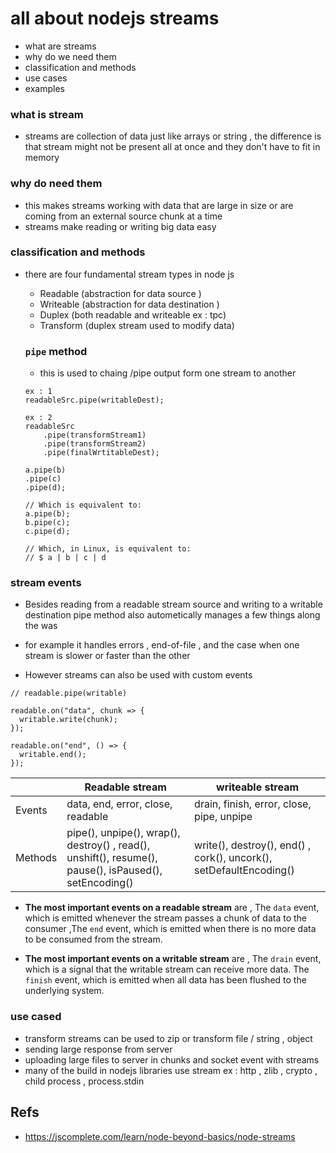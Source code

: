 
# all about nodejs streams 

- what are streams 
- why do we need them 
- classification and methods 
- use cases 
- examples 


### what is stream 
- streams are collection of data just like arrays or string , the difference is that stream might not be present all at once and they don't have to fit in memory 
### why do need them 
- this makes streams working with data that are large in size or are coming from an external source chunk at a time 
- streams make reading or writing big data easy 

### classification and methods 
- there are four fundamental stream types in node js 
    - Readable (abstraction for data source )
    - Writeable (abstraction for data destination )
    - Duplex (both readable and writeable ex : tpc)
    - Transform (duplex stream used to modify data)

    ### `pipe` method 
    - this is used to chaing /pipe output form one stream to another 
    ```
    ex : 1 
    readableSrc.pipe(writableDest);

    ex : 2 
    readableSrc
        .pipe(transformStream1)
        .pipe(transformStream2)
        .pipe(finalWrtitableDest);
    ```
    
    ```
    a.pipe(b)
    .pipe(c)
    .pipe(d);

    // Which is equivalent to:
    a.pipe(b);
    b.pipe(c);
    c.pipe(d);

    // Which, in Linux, is equivalent to:
    // $ a | b | c | d

    ```

### stream events 

- Besides reading from a readable stream source and writing to a writable destination pipe method also autometically manages a few things along the was 
- for example it handles errors , end-of-file , and the case when one stream is slower or faster than the other

- However streams can also be used with custom events 

```
// readable.pipe(writable)

readable.on("data", chunk => {
  writable.write(chunk);
});

readable.on("end", () => {
  writable.end();
});

```

| |Readable stream | writeable stream |
| --- | --- | ---- |
| Events | data, end, error, close, readable | drain, finish, error, close, pipe, unpipe |
| Methods | pipe(), unpipe(), wrap(), destroy() , read(), unshift(), resume(), pause(), isPaused(), setEncoding()| write(), destroy(), end() , cork(), uncork(), setDefaultEncoding() |



- **The most important events on a readable stream** are , The `data` event, which is emitted whenever the stream passes a chunk of data to the consumer ,The `end` event, which is emitted when there is no more data to be consumed from the stream.

- **The most important events on a writable stream** are , The `drain` event, which is a signal that the writable stream can receive more data. The `finish` event, which is emitted when all data has been flushed to the underlying system.

### use cased 
- transform streams can be used to zip or transform file / string , object 
- sending large response from server 
- uploading large files to server in chunks and socket event  with streams 
- many of the build in nodejs libraries use stream ex : http , zlib , crypto , child process , process.stdin

## Refs
- https://jscomplete.com/learn/node-beyond-basics/node-streams